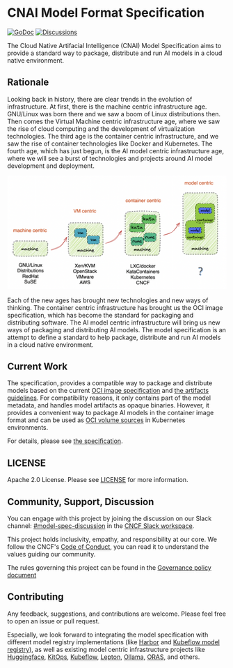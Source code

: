 # CNAI Model Format Specification

[![GoDoc](https://godoc.org/github.com/CloudNativeAI/model-spec?status.svg)](https://godoc.org/github.com/CloudNativeAI/model-spec)
[![Discussions](https://img.shields.io/badge/discussions-on%20github-blue?style=flat-square)](https://github.com/CloudNativeAI/model-spec/discussions)

The Cloud Native Artifacial Intelligence (CNAI) Model Specification aims to provide a standard way to package, distribute and run AI models in a cloud native environment.

## Rationale

Looking back in history, there are clear trends in the evolution of infrastructure. At first, there is the machine centric infrastructure age. GNU/Linux was born there and we saw a boom of Linux distributions then. Then comes the Virtual Machine centric infrastructure age, where we saw the rise of cloud computing and the development of virtualization technologies. The third age is the container centric infrastructure, and we saw the rise of container technologies like Docker and Kubernetes. The fourth age, which has just begun, is the AI model centric infrastructure age, where we will see a burst of technologies and projects around AI model development and deployment.

![img](docs/img/infra-trends.png)

Each of the new ages has brought new technologies and new ways of thinking. The container centric infrastructure has brought us the OCI image specification, which has become the standard for packaging and distributing software. The AI model centric infrastructure will bring us new ways of packaging and distributing AI models. The model specification is an attempt to define a standard to help package, distribute and run AI models in a cloud native environment.

## Current Work

The specification, provides a compatible way to package and distribute models based on the current [OCI image specification](https://github.com/opencontainers/image-spec/) and [the artifacts guidelines](https://github.com/opencontainers/image-spec/blob/main/manifest.md#guidelines-for-artifact-usage). For compatibility reasons, it only contains part of the model metadata, and handles model artifacts as opaque binaries. However, it provides a convenient way to package AI models in the container image format and can be used as [OCI volume sources](https://github.com/kubernetes/enhancements/issues/4639) in Kubernetes environments.

For details, please see [the specification](docs/spec.md).

## LICENSE

Apache 2.0 License. Please see [LICENSE](LICENSE) for more information.

## Community, Support, Discussion

You can engage with this project by joining the discussion on our Slack channel: [#model-spec-discussion](https://cloud-native.slack.com/archives/C07T0V480LF) in the [CNCF Slack workspace](https://slack.cncf.io/).

This project holds inclusivity, empathy, and responsibility at our core. We follow the CNCF's [Code of Conduct](./code-of-conduct.md), you can read it to understand the values guiding our community.

The rules governing this project can be found in the [Governance policy document](./GOVERNANCE.md)

## Contributing

Any feedback, suggestions, and contributions are welcome. Please feel free to open an issue or pull request.

Especially, we look forward to integrating the model specification with different model registry implementations (like [Harbor](https://goharbor.io/) and [Kubeflow model registry](https://www.kubeflow.org/docs/components/model-registry/overview/)), as well as existing model centric infrastructure projects like [Huggingface](https://huggingface.co/), [KitOps](https://kitops.ml/), [Kubeflow](https://www.kubeflow.org/), [Lepton](https://www.lepton.ai/), [Ollama](https://github.com/ollama/ollama), [ORAS](https://oras.land/), and others.
